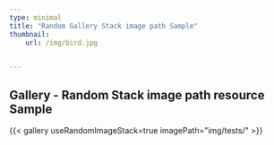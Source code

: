 ```yaml
---
type: minimal
title: "Random Gallery Stack image path Sample"
thumbnail:
    url: /img/bird.jpg
    

---
```


## Gallery - Random Stack image path resource Sample

{{< gallery useRandomImageStack=true imagePath="img/tests/" >}}
